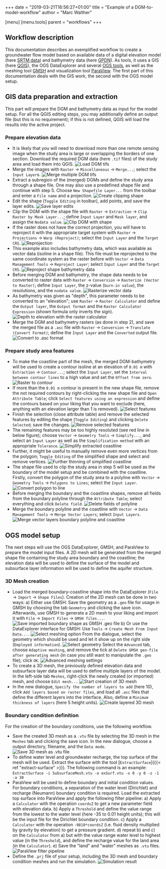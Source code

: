 +++
date = "2019-03-21T16:56:27+01:00"
title = "Example of a DGM-to-model-workflow"
author = "Marc Walther"

[menu]
  [menu.tools]
    parent = "workflows"
+++

## Workflow description

This documentation describes an exemplified workflow to create a groundwater flow model based on available data of a digital elevation model (here [SRTM data](https://earthexplorer.usgs.gov/)) and bathymetry data (here [GPDN](https://www.gpdn.de/?pgId=219)). As tools, it uses a GIS (here [QGIS](https://www.qgis.org)), the OGS DataExplorer and several [OGS tools](https://www.opengeosys.org/docs/tools/), as well as the meshing tool [GMSH](http://gmsh.info) and visualization tool [ParaView](http://www.paraview.org). The first part of this documentation deals with the GIS work, the second with the OGS model setup.

## GIS data preparation and extraction

This part will prepare the DGM and bathymetry data as input for the model setup. For all the QGIS editing steps, you may additionally define an output file (but this is no requirement); if this is not defined, QGIS will load the results into the active project.

### Prepare elevation data

* It is likely that you will need to download more than one remote sensing image when the study area is large or overlapping the borders of one section. Download the required DGM data (here `.tif` files) of the study area and load them into QGIS.
 ![Load DGM tifs](01_load-tifs.png)
* Merge the images with `Raster` -> `Miscellaneous` -> `Merge...`; select the `Input Layer`s.
 ![Merge multiple DGM tifs](02_merge-DEMs.png)
* Extract a subregion of the (merged) DGMs and define the study area through a shape file. One may also use a predefined shape file and continue with step 5. Choose `New Shapefile Layer...` from the toolbar and enter a `File name` and a projection.
 ![Create clipping shape](03_create-shp-for-clipping.png)
* Edit the shape (`Toggle Editing` in toolbar), add points, and save the layer edits.
 ![Save layer edits](04_edit-save-new-polygon.png)
* Clip the DGM with the shape file with `Raster` -> `Extraction` -> `Clip Raster by Mask Layer...`; define `Input Layer` and `Mask layer`, and assign the `Nodata value`.
 ![Clip DGM with shape](05_clip.png)
* If the raster does not have the correct projection, you will have to reproject it with the appropriate target system with `Raster` -> `Projections` -> `Warp (Reproject)`; select the `Input Layer` and the `Target CRS`.
 ![Reprojection](06_reproject-raster.png)
* This example also includes bathymetry data, which was available as vector data (isoline in a shape file). This file must be reprojected to the same coordinate system as the raster before with `Vector` -> `Data Management Tools` -> `Reproject Layer`; select `Input Layer` and the `Target CRS`.
 ![Reproject shape bathymetry data](07_reproject-vector-layers.png)
* Before merging DGM and bathymetry, the shape data needs to be converted to raster data with `Raster` -> `Conversion` -> `Rasterize (Vector to Raster)`; define `Input Layer`, the z-value (`burn-in value`), the resolutions, and the `nodata value`.
 ![Rasterize vector data](08_vector-to-raster.png)
* As bathymetry was given as "depth", this parameter needs to be converted to an "elevation"; use `Raster` -> `Raster Calculator` and define the `Output layer`, the `Output format` and the `Raster Calculator Expression` (shown formula only inverts the sign).
 ![Depth to elevation with the raster calculator](09_bathymetry-depth-to-elev.png)
* Merge the DGM and bathymetry rasters (as done in step 2), and save the merged file as a `.asc` file with `Raster` -> `Conversion` -> `Translate (Convert Format)`; define the `Input Layer` and the `Converted` output file.
 ![Convert to .asc format](10_save-asc.png)

### Prepare study area features

* To make the coastline part of the mesh, the merged DGM-bathymetry will be used to create a contour isoline at an elevation of `0.01 m` with `Extraction` -> `Contour...`; select the `Input Layer`, set the `Interval between contour lines` to a high value and set the `Offset from zero`.
 ![Raster to contour](11_contour-for-coastline.png)
* If more than the `0.01 m` contour is present in the new shape file, remove the not required contours by right-clicking the new shape file and `Open Attribute Table`; click `Select features using an expression` and define the contours based on your liking that you want to exclude (here, anything with an elevation larger than 1 is removed).
 ![Select features](12_select-non-coast.png)
* Finish the selection (close attribute table) and remove the selected features by editing the shape (`Toggle Editing`) and clicking `Delete Selected`; save the changes.
 ![Remove selected features](13_remove-non-coast.png)
* The remaining features may be too highly resoluted (see red line in below figure); choose `Vector` -> `Geometry Tools` -> `Simplify...`, and select an `Input Layer` as well as the `Simplification method` with an appropriate `Tolerance`.
 ![Simplify extracted coastline](14_simplify-coast.png)
* Further, it might be useful to manually remove even more vertices from the polygon; `Toggle Editing` of the simplified shape and select and remove vertices.
  ![Further thinning of simplified coastline](15_delete-unnecessary-vertices.png)
* The shape file used to clip the study area in step 5 will be used as the boundary of the model setup and be combined with the coastline. Firstly, convert the polygon of the study area to a polyline with `Vector` -> `Geometry Tools` -> `Polygons to Lines`; select the `Input Layer`.
 ![Convert polygon to line](16_polygone-to-line.png)
* Before merging the boundary and the coastline shapes, remove all fields from the boundary polyline through the `Attribute Table`; select everything and click `Delete field`.
 ![Delete fields of polyline](17_remove-all-fields.png)
* Merge the boundary polyline and the coastline with `Vector` -> `Data Management Tools` -> `Merge Vector Layers`; select `Input Layers`.
 ![Merge vector layers boundary polyline and coastline](18_merge-vector-layers.png)

## OGS model setup

The next steps will use the OGS DataExplorer, GMSH, and ParaView to prepare the model input files. A 2D mesh will be generated from the merged shape file containing the study area boundary and the coastline; the elevation data will be used to define the surface of the model and subsurface layer information will be used to define the aquifer structure.

### 3D Mesh creation

* Load the merged boundary-coastline shape into the DataExplorer (`File` -> `Import` -> `Shape Files`). Creation of the 2D mesh can be done in two ways:
    a) Either use GMSH: Save the geometry as a `.geo` file for usage in GMSH by choosing the tab `Geometry` and clicking the save icon. Afterwards, use GMSH to generate a 2D mesh to your liking and import it with `File` -> `Import Files` -> `GMSH files...`.
     ![Save imported boundary shape as GMSH .geo file](19a_save-gmsh.png)
    b) Or use the DataExplorer interface for GMSH: Use `Tools` -> `Create Mesh From Input Data...`.
     ![Select meshing option](19b_create-2d-mesh.png)
    From the dialogue, select the geometry which should be used and let it show up on the right side (`Employed information`).
     ![Select geometry](19c_create-2d-mesh.png)
    Select the `Advanced` tab, choose `Adaptive meshing`, and remove the tick at `Delete GMSH geo-file after generating mesh` (in case you still want to manipulate the `.geo` file); click `OK`.
     ![Advanced meshing settings](19d_create-2d-mesh.png)
* To create a 3D mesh, the previously defined elevation data and subsurface layer data will be used to define multiple layers of the model. In the left-side tab `Meshes`, right-click the newly created (or imported) mesh, and choose `Edit mesh...`
 ![Start creation of 3D mesh](20_create-3d-mesh.png)
* In the new dialogue, `Specify the number of layers to add` (here 10), click `Add layers based on raster files`, and load all `.asc` files that define the different layers into the interface. Also, define a `Minimum thickness of layers` (here 5 height units).
 ![Create layered 3D mesh](21_create-3d-mesh.png)

### Boundary condition definition

For the creation of the boundary conditions, use the following workflow.

* Save the created 3D mesh as a `.vtu` file by selecting the 3D mesh in the `Meshes` tab and clicking the save icon. In the new dialogue, choose a output directory, filename, and the `Data mode`.
 ![Save 3D mesh as `.vtu` file](22_save-3d-mesh.png)
* To define water level and groundwater recharge, the top surface of the mesh will be used. Extract the surface with the tool [`ExtractSurface`]({{< ref "extract-surface" >}}). The following command is an example:
  `ExtractSurface -i SubsurfaceMesh.vtu -o exSurf.vtu -x 0 -y 0 -z -1 -a 30`
* ParaView will be used to define boundary and initial condition values.
For boundary conditions, a separation of the water level (Dirichlet) and recharge (Neumann) boundary condition is required. Load the extracted top surface into ParaView and apply the following filter pipeline:
    a) Apply a `Calculator` with the operation `coordsZ` to get a new parameter field with elevation data.
    b) Apply a `Threshold` and define the value range from the lowest to the water level (here -35 to 0.01 height units); this will be the input file for the Dirichlet boundary condition.
    c) Apply a `Calculator` with the operation `-9810*coordsZ` (i.e. fluid density multiplied by gravity by elevation) to get a pressure gradient.
    d) repeat b) and c) on the `Calculator` from a) but with the value range water level to highest value (in the `Threshold`), and define the recharge value for the land area (in the `Calculator`).
    e) Save the "land" and "water" meshes as `.vtu` files.
    ![ParaView filter pipeline](24_define-bc-values.png)
* Define the `.prj` file of your setup, including the 3D mesh and boundary condition meshes and run the simulation.
 ![Simulation result](25_simulation-result.png)
